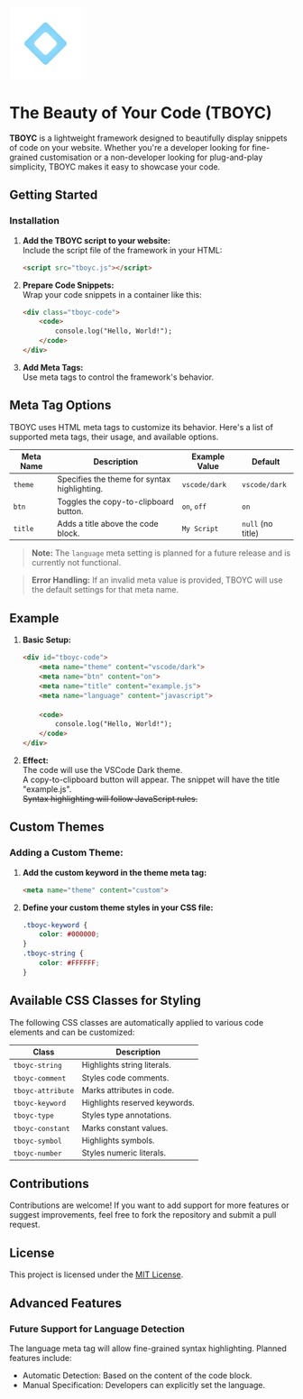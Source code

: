 <img src="icons/TBOYC-Light.svg" alt="The Beauty of Your Code (TBOYC)" width="128">

# The Beauty of Your Code (TBOYC)

**TBOYC** is a lightweight framework designed to beautifully display snippets of code on your website. Whether you're a developer looking for fine-grained customisation or a non-developer looking for plug-and-play simplicity, TBOYC makes it easy to showcase your code.

## Getting Started

### Installation

1. **Add the TBOYC script to your website:**    
   Include the script file of the framework in your HTML:
   ```html
   <script src="tboyc.js"></script>
2. **Prepare Code Snippets:**   
    Wrap your code snippets in a container like this:
    ```html
    <div class="tboyc-code">
        <code>
            console.log("Hello, World!");
        </code>
    </div>
3. **Add Meta Tags:**   
    Use meta tags to control the framework's behavior.

## Meta Tag Options
TBOYC uses HTML meta tags to customize its behavior. Here's a list of supported meta tags, their usage, and available options.

| **Meta Name**       | **Description**                                   | **Example Value**   | **Default**      |
|----------------------|---------------------------------------------------|---------------------|------------------|
| `theme`             | Specifies the theme for syntax highlighting.      | `vscode/dark`       | `vscode/dark`    |
| `btn`               | Toggles the copy-to-clipboard button.             | `on`, `off`         | `on`             |
| `title`             | Adds a title above the code block.                | `My Script`         | `null` (no title)|

> **Note:** The `language` meta setting is planned for a future release and is currently not functional.

> **Error Handling:** If an invalid meta value is provided, TBOYC will use the default settings for that meta name.

## Example
1. **Basic Setup:** 
    ```html
    <div id="tboyc-code">
        <meta name="theme" content="vscode/dark">
        <meta name="btn" content="on">
        <meta name="title" content="example.js">
        <meta name="language" content="javascript">

        <code>
            console.log("Hello, World!");
        </code>
    </div>
2. **Effect:**  
    The code will use the VSCode Dark theme.    
    A copy-to-clipboard button will appear. 
    The snippet will have the title "example.js".   
    ~~Syntax highlighting will follow JavaScript rules.~~   

## Custom Themes
### Adding a Custom Theme:
1. **Add the custom keyword in the theme meta tag:**
    ```html
    <meta name="theme" content="custom">
2. **Define your custom theme styles in your CSS file:**
    ```css
    .tboyc-keyword {
        color: #000000;
    }
    .tboyc-string {
        color: #FFFFFF;
    }

## Available CSS Classes for Styling

The following CSS classes are automatically applied to various code elements and can be customized:

| **Class**         | **Description**                  |
|--------------------|----------------------------------|
| `tboyc-string`    | Highlights string literals.      |
| `tboyc-comment`   | Styles code comments.            |
| `tboyc-attribute` | Marks attributes in code.        |
| `tboyc-keyword`   | Highlights reserved keywords.    |
| `tboyc-type`      | Styles type annotations.         |
| `tboyc-constant`  | Marks constant values.           |
| `tboyc-symbol`    | Highlights symbols.              |
| `tboyc-number`    | Styles numeric literals.         |


## Contributions

Contributions are welcome! If you want to add support for more features or suggest improvements, feel free to fork the repository and submit a pull request.

## License
This project is licensed under the [MIT License](LICENSE).

## Advanced Features
### Future Support for Language Detection
The language meta tag will allow fine-grained syntax highlighting. Planned features include:

- Automatic Detection: Based on the content of the code block.
- Manual Specification: Developers can explicitly set the language.